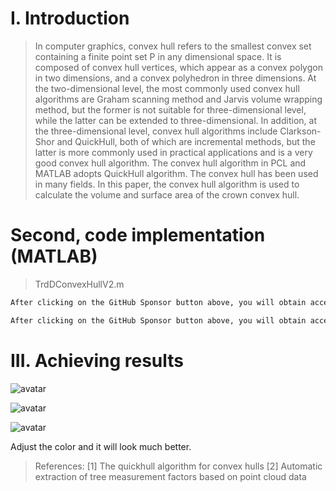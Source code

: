 #  I. Introduction 

>  In computer graphics, convex hull refers to the smallest convex set containing a finite point set P in any dimensional space. It is composed of convex hull vertices, which appear as a convex polygon in two dimensions, and a convex polyhedron in three dimensions. At the two-dimensional level, the most commonly used convex hull algorithms are Graham scanning method and Jarvis volume wrapping method, but the former is not suitable for three-dimensional level, while the latter can be extended to three-dimensional. In addition, at the three-dimensional level, convex hull algorithms include Clarkson-Shor and QuickHull, both of which are incremental methods, but the latter is more commonly used in practical applications and is a very good convex hull algorithm. The convex hull algorithm in PCL and MATLAB adopts QuickHull algorithm. The convex hull has been used in many fields. In this paper, the convex hull algorithm is used to calculate the volume and surface area of the crown convex hull. 

#  Second, code implementation (MATLAB) 

>  TrdDConvexHullV2.m 

 ```python  
After clicking on the GitHub Sponsor button above, you will obtain access permissions to my private code repository ( https://github.com/slowlon/my_code_bar ) to view this blog code. By searching the code number of this blog, you can find the code you need, code number is: 2024020309574075354
 ```  
> 

 ```python  
After clicking on the GitHub Sponsor button above, you will obtain access permissions to my private code repository ( https://github.com/slowlon/my_code_bar ) to view this blog code. By searching the code number of this blog, you can find the code you need, code number is: 2024020309574075354
 ```  
#  III. Achieving results 

![avatar]( e0d777a1a96644cf91c635fad16062b0.png) 

![avatar]( 1c0200ef1c6643a8b4d077be0c811ba5.png) 

![avatar]( 629eb6fd6eb64b438371683b4ac34f74.png) 

 Adjust the color and it will look much better.  

>  References: [1] The quickhull algorithm for convex hulls [2] Automatic extraction of tree measurement factors based on point cloud data 

